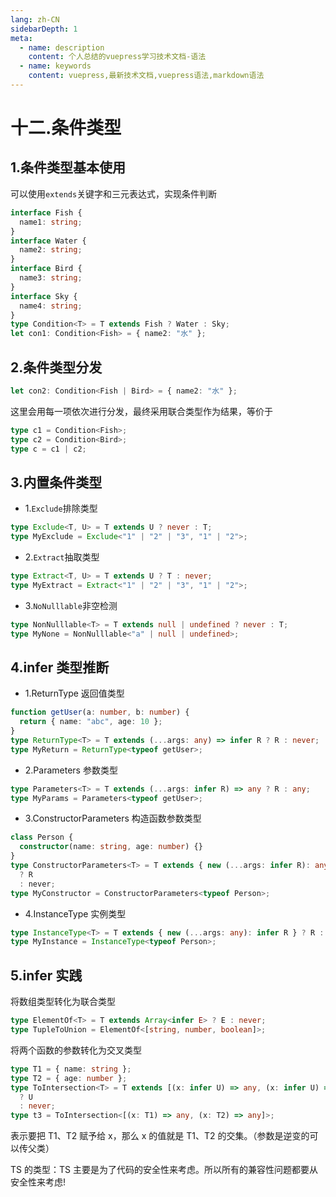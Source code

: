 ```yaml
---
lang: zh-CN
sidebarDepth: 1
meta:
  - name: description
    content: 个人总结的vuepress学习技术文档-语法
  - name: keywords
    content: vuepress,最新技术文档,vuepress语法,markdown语法
---
```


# 十二.条件类型

## 1.条件类型基本使用

可以使用`extends`关键字和三元表达式，实现条件判断

```ts
interface Fish {
  name1: string;
}
interface Water {
  name2: string;
}
interface Bird {
  name3: string;
}
interface Sky {
  name4: string;
}
type Condition<T> = T extends Fish ? Water : Sky;
let con1: Condition<Fish> = { name2: "水" };
```

## 2.条件类型分发

```ts
let con2: Condition<Fish | Bird> = { name2: "水" };
```

这里会用每一项依次进行分发，最终采用联合类型作为结果，等价于

```ts
type c1 = Condition<Fish>;
type c2 = Condition<Bird>;
type c = c1 | c2;
```

## 3.内置条件类型

- 1.`Exclude`排除类型

```ts
type Exclude<T, U> = T extends U ? never : T;
type MyExclude = Exclude<"1" | "2" | "3", "1" | "2">;
```

- 2.`Extract`抽取类型

```ts
type Extract<T, U> = T extends U ? T : never;
type MyExtract = Extract<"1" | "2" | "3", "1" | "2">;
```

- 3.`NoNulllable`非空检测

```ts
type NonNulllable<T> = T extends null | undefined ? never : T;
type MyNone = NonNulllable<"a" | null | undefined>;
```

## 4.infer 类型推断

- 1.ReturnType 返回值类型

```ts
function getUser(a: number, b: number) {
  return { name: "abc", age: 10 };
}
type ReturnType<T> = T extends (...args: any) => infer R ? R : never;
type MyReturn = ReturnType<typeof getUser>;
```

- 2.Parameters 参数类型

```ts
type Parameters<T> = T extends (...args: infer R) => any ? R : any;
type MyParams = Parameters<typeof getUser>;
```

- 3.ConstructorParameters 构造函数参数类型

```ts
class Person {
  constructor(name: string, age: number) {}
}
type ConstructorParameters<T> = T extends { new (...args: infer R): any }
  ? R
  : never;
type MyConstructor = ConstructorParameters<typeof Person>;
```

- 4.InstanceType 实例类型

```ts
type InstanceType<T> = T extends { new (...args: any): infer R } ? R : any;
type MyInstance = InstanceType<typeof Person>;
```

## 5.infer 实践

将数组类型转化为联合类型

```ts
type ElementOf<T> = T extends Array<infer E> ? E : never;
type TupleToUnion = ElementOf<[string, number, boolean]>;
```

将两个函数的参数转化为交叉类型

```ts
type T1 = { name: string };
type T2 = { age: number };
type ToIntersection<T> = T extends [(x: infer U) => any, (x: infer U) => any]
  ? U
  : never;
type t3 = ToIntersection<[(x: T1) => any, (x: T2) => any]>;
```

表示要把 T1、T2 赋予给 x，那么 x 的值就是 T1、T2 的交集。（参数是逆变的可以传父类）

TS 的类型：TS 主要是为了代码的安全性来考虑。所以所有的兼容性问题都要从安全性来考虑!
